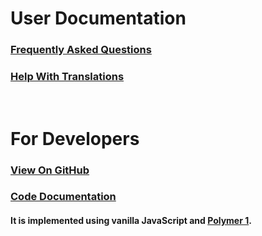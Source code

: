 # User Documentation

### [Frequently Asked Questions](faq.html)

### [Help With Translations](translate.html)

<br />

# For Developers

### [View On GitHub](https://github.com/opus1269/photo-screen-saver)

### [Code Documentation](gen/index.html)

#### It is implemented using vanilla JavaScript and [Polymer 1](https://www.polymer-project.org/1.0/start/).

